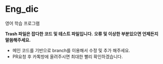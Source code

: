 # Eng_dic
영어 학습 프로그램

**Trash 파일은 잡다한 코드 및 테스트 파일입니다.**
**오류 및 이상한 부분있으면 언제든지 말씀해주세요.**

- 메인 코드를 기반으로 branch를 이용해서 수정 및 추가 해주세요.
- PR요청 후 카톡방에 올려주시면 최대한 빨리 확인하겠습니다.